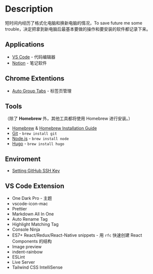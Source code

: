 # Description
短时间内经历了格式化电脑和换新电脑的情况，To save future me some trouble，决定把拿到新电脑后最基本要做的操作和要安装的软件都记录下来。

## Applications
- [VS Code](https://code.visualstudio.com/) - 代码编辑器
- [Notion](https://www.notion.so/desktop) - 笔记软件

## Chrome Extentions
- [Auto Group Tabs](https://chrome.google.com/webstore/detail/auto-group-tabs/mnolhkkapjcaekdgopmfolekecfhgoob) - 标签页管理

## Tools
（除了 **Homebrew** 外，其他工具都将使用 Homebrew 进行安装。）
- [Homebrew](https://brew.sh/) & [Homebrew Installation Guide](https://www.youtube.com/watch?v=IWJKRmFLn-g)
- [Git](https://git-scm.com/) -  `brew install git`
- [Node.js](https://nodejs.org/en) - `brew install node`
- [Hugo](https://gohugo.io/) - `brew install hugo`

## Enviroment
- [Setting GitHub SSH Key](https://cuttontail.blog/blog/how-to-add-ssh-key-to-github-on-mac/)

## VS Code Extension

- One Dark Pro - 主题
- vscode-icon-mac
- Prettier
- Markdown All In One
- Auto Rename Tag
- Highlight Matching Tag
- Console Ninja
- ES7+ React/Redux/React-Native snippets - 用 `rfc` 快速创建 React Components 的结构
- Image preview
- indent-rainbow
- ESLint
- Live Server
- Tailwind CSS IntelliSense
